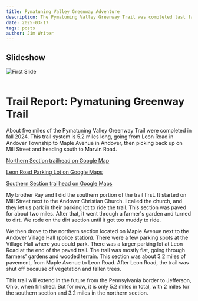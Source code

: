 ```yaml
---
title: Pymatuning Valley Greenway Adventure
description: The Pymatuning Valley Greenway Trail was completed last fall.
date: 2025-03-17
tags: posts
author: Jim Writer
---
```



##  Slideshow

<div id="slideshow">
    <img id="slide" src="/images/image1.jpg" alt="First Slide" style="max-width: 100%; height: auto;">
</div>

<script>
    // Array of image paths "https://i.imgur.com/5QTOrvw.jpg",
    const images = [
        "https://i.imgur.com/5QTOrvw.jpg",
        "https://i.imgur.com/MFitiG7.jpg",
        "https://i.imgur.com/tTlDn29.jpg",
        "https://i.imgur.com/dTpTZtK.jpg",
        "https://i.imgur.com/uzkRrtM.jpg",
        "https://i.imgur.com/YNjPtxc.jpg",
        "https://i.imgur.com/Svlk2lR.jpg",
      
    ];

    let currentIndex = 0; // Track the current slide
    const slideElement = document.getElementById("slide");

    function showNextImage() {
        currentIndex = (currentIndex + 1) % images.length; // Cycle through images
        slideElement.src = images[currentIndex];
    }

    // Change slide every 3 seconds
    setInterval(showNextImage, 3000);
</script>


<br>

# Trail Report: Pymatuning Greenway Trail

About five miles of the Pymatuning Valley Greenway Trail were completed in fall 2024. This trail system is 5.2 miles long, going from Leon Road in Andover Township to Maple Avenue in Andover, then picking back up on Mill Street and heading south to Marvin Road.

[Northern Section trailhead on Google Map](https://www.google.com/maps/place/Andover+Village+Hall/@41.6120933,-80.5754986,17.91z/data=!4m6!3m5!1s0x88323162140602df:0x6c60358eec45ca3e!8m2!3d41.6125039!4d-80.5732802!16s%2Fg%2F1tgdtsv0!5m1!1e3?authuser=0&entry=ttu&g_ep=EgoyMDI1MDMwOC4wIKXMDSoJLDEwMjExNDU1SAFQAw%3D%3D)  

[Leon Road Parking Lot on Google Maps](https://www.google.com/maps/@41.6533992,-80.6130372,142m/data=!3m1!1e3!5m1!1e3?authuser=0&entry=ttu&g_ep=EgoyMDI1MDMwOC4wIKXMDSoJLDEwMjExNDU1SAFQAw%3D%3D)

[Southern Section trailhead on Google Maps](https://www.google.com/maps/@41.6040069,-80.5705468,377m/data=!3m1!1e3!5m1!1e3?authuser=0&entry=ttu&g_ep=EgoyMDI1MDMwOC4wIKXMDSoJLDEwMjExNDU1SAFQAw%3D%3D)
  
My brother Ray and I did the southern portion of the trail first. It started on Mill Street next to the Andover Christian Church. I called the church, and they let us park in their parking lot to ride the trail. This section was paved for about two miles. After that, it went through a farmer's garden and turned to dirt. We rode on the dirt section until it got too muddy to ride.

We then drove to the northern section located on Maple Avenue next to the Andover Village Hall (police station). There were a few parking spots at the Village Hall where you could park. There was a larger parking lot at Leon Road at the end of the paved trail. The trail was mostly flat, going through farmers' gardens and wooded terrain. This section was about 3.2 miles of pavement, from Maple Avenue to Leon Road. After Leon Road, the trail was shut off because of vegetation and fallen trees.

This trail will extend in the future from the Pennsylvania border to Jefferson, Ohio, when finished. But for now, it is only 5.2 miles in total, with 2 miles for the southern section and 3.2 miles in the northern section.